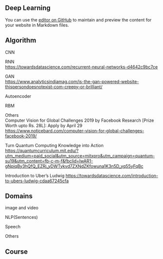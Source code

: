 ## Deep Learning

You can use the [editor on GitHub](https://github.com/Dvijesh88/dvijesh88.github.io/edit/master/index.md) to maintain and preview the content for your website in Markdown files.


## Algorithm  


CNN  

RNN  
https://towardsdatascience.com/recurrent-neural-networks-d4642c9bc7ce

GAN  
https://www.analyticsindiamag.com/is-the-gan-powered-website-thispersondoesnotexist-com-creepy-or-brilliant/

Autoencoder  

RBM  

Others  
Computer Vision for Global Challenges 2019 by Facebook Research [Prize Worth upto Rs. 28L]: Apply by April 29
  https://www.noticebard.com/computer-vision-for-global-challenges-facebook-2019/
  
Turn Quantum Computing Knowledge into Action
  https://quantumcurriculum.mit.edu/?utm_medium=paid_social&utm_source=mitxpro&utm_campaign=quantum-su19&utm_content=fb-c-m-f&fbclid=IwAR1-gNpiqBy3hQfQ_EZRj_yDWTykvd7ZXNdZKfowuna1K3n5D_yq55yFqBc
  
Introduction to Uber’s Ludwig
  https://towardsdatascience.com/introduction-to-ubers-ludwig-cdaa67245cfa
## Domains  

image and video  

NLP(Sentences)  

Speech  

Others  

## Course
